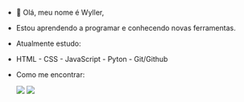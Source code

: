 - 👋 Olá, meu nome é Wyller,
- Estou aprendendo a programar e conhecendo novas ferramentas.
- Atualmente estudo:
-  HTML - CSS - JavaScript - Pyton - Git/Github 
- Como me encontrar:
  <div>
  <a href="https://www.linkedin.com/in/wyller-givian-faria-440845201/" target="_blank"><img src="https://img.shields.io/badge/-LinkedIn-%230077B5?style=for-the-badge&logo=linkedin&logoColor=white" target="_blank"></a>
  <a href = "mailto:giviam@hotmail.com"><img src="https://img.shields.io/badge/Microsoft_Outlook-0078D4?style=for-the-badge&logo=microsoft-outlook&logoColor=white" target="_blank"></a>
  
  
  </div>

<!---
Wyller21/Wyller21 is a ✨ special ✨ repository because its `README.md` (this file) appears on your GitHub profile.
You can click the Preview link to take a look at your changes.
--->
